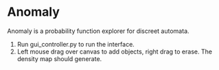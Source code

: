 # Anomaly
Anomaly is a probability function explorer for discreet automata.

1. Run gui_controller.py to run the interface.
2. Left mouse drag over canvas to add objects, right drag to erase. The density map should generate.
